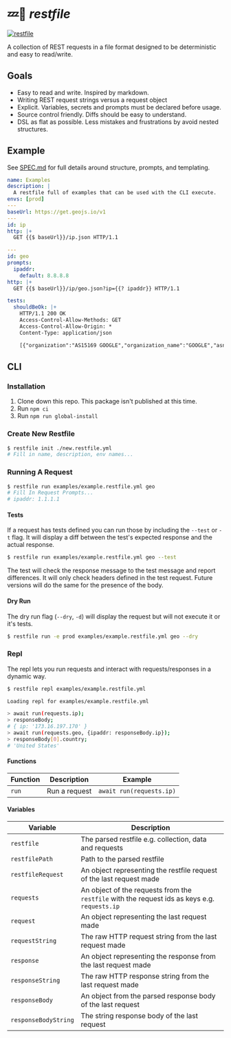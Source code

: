 # 💤📄 _restfile_

[![restfile](https://github.com/testingrequired/restfile-ts/actions/workflows/ci.yml/badge.svg)](https://github.com/testingrequired/restfile-ts/actions/workflows/ci.yml)

A collection of REST requests in a file format designed to be deterministic and easy to read/write.

## Goals

- Easy to read and write. Inspired by markdown.
- Writing REST request strings versus a request object
- Explicit. Variables, secrets and prompts must be declared before usage.
- Source control friendly. Diffs should be easy to understand.
- DSL as flat as possible. Less mistakes and frustrations by avoid nested structures.

## Example

See [SPEC.md](SPEC.md) for full details around structure, prompts, and templating.

<!-- prettier-ignore -->
```yaml
name: Examples
description: |
  A restfile full of examples that can be used with the CLI execute.
envs: [prod]
---
baseUrl: https://get.geojs.io/v1
---
id: ip
http: |+
  GET {{$ baseUrl}}/ip.json HTTP/1.1

---
id: geo
prompts:
  ipaddr:
    default: 8.8.8.8
http: |+
  GET {{$ baseUrl}}/ip/geo.json?ip={{? ipaddr}} HTTP/1.1

tests:
  shouldBeOk: |+
    HTTP/1.1 200 OK
    Access-Control-Allow-Methods: GET
    Access-Control-Allow-Origin: *
    Content-Type: application/json

    [{"organization":"AS15169 GOOGLE","organization_name":"GOOGLE","asn":15169,"area_code":"0","country_code":"US","country_code3":"USA","continent_code":"NA","ip":"8.8.8.8","latitude":"37.751","longitude":"-97.822","accuracy":1000,"country":"United States","timezone":"America\/Chicago"}]

```

## CLI

### Installation

1. Clone down this repo. This package isn't published at this time.
2. Run `npm ci`
3. Run `npm run global-install`

### Create New Restfile

```bash
$ restfile init ./new.restfile.yml
# Fill in name, description, env names...
```

### Running A Request

```bash
$ restfile run examples/example.restfile.yml geo
# Fill In Request Prompts...
# ipaddr: 1.1.1.1
```

#### Tests

If a request has tests defined you can run those by including the `--test` or `-t` flag. It will display a diff between the test's expected response and the actual response.

```bash
$ restfile run examples/example.restfile.yml geo --test
```

The test will check the response message to the test message and report differences. It will only check headers defined in the test request. Future versions will do the same for the presence of the body.

#### Dry Run

The dry run flag (`--dry`, `-d`) will display the request but will not execute it or it's tests.

```bash
$ restfile run -e prod examples/example.restfile.yml geo --dry
```

### Repl

The repl lets you run requests and interact with requests/responses in a dynamic way.

```bash
$ restfile repl examples/example.restfile.yml

Loading repl for examples/example.restfile.yml

> await run(requests.ip);
> responseBody;
# { ip: '173.16.197.170' }
> await run(requests.geo, {ipaddr: responseBody.ip});
> responseBody[0].country;
# 'United States'
```

#### Functions

| Function | Description   | Example                  |
| -------- | ------------- | ------------------------ |
| `run`    | Run a request | `await run(requests.ip)` |

#### Variables

| Variable             | Description                                                                                   |
| -------------------- | --------------------------------------------------------------------------------------------- |
| `restfile`           | The parsed restfile e.g. collection, data and requests                                        |
| `restfilePath`       | Path to the parsed restfile                                                                   |
| `restfileRequest`    | An object representing the restfile request of the last request made                          |
| `requests`           | An object of the requests from the `restfile` with the request ids as keys e.g. `requests.ip` |
| `request`            | An object representing the last request made                                                  |
| `requestString`      | The raw HTTP request string from the last request made                                        |
| `response`           | An object representing the response from the last request made                                |
| `responseString`     | The raw HTTP response string from the last request made                                       |
| `responseBody`       | An object from the parsed response body of the last request                                   |
| `responseBodyString` | The string response body of the last request                                                  |
